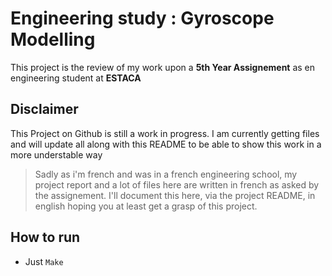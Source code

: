 # Engineering study : Gyroscope Modelling

This project is the review of my work upon a **5th Year Assignement** as en engineering student at **ESTACA**

## Disclaimer

This Project on Github is still a work in progress. I am currently getting files and will update all along with this README to be able to show this work in a more understable way

> Sadly as i'm french and was in a french engineering school, my project report and a lot of files here are written in french as asked by the assignement. I'll document this here, via the project README, in english hoping you at least get a grasp of this project.

## How to run

- Just `Make`
